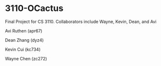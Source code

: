 # 3110-OCactus
Final Project for CS 3110. Collaborators include Wayne, Kevin, Dean, and Avi

Avi Ruthen (apr67)


Dean Zhang (dyz4)


Kevin Cui (kc734)


Wayne Chen (zc272)
